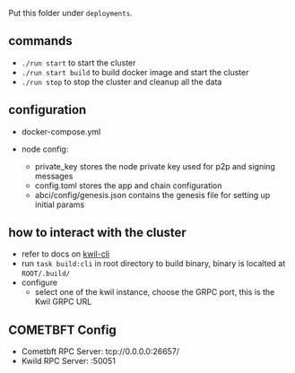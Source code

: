 Put this folder under `deployments`.

## commands

* `./run start` to start the cluster
* `./run start build` to build docker image and start the cluster
* `./run stop` to stop the cluster and cleanup all the data

## configuration

* docker-compose.yml

* node config:
  * private_key stores the node private key used for p2p and signing messages
  * config.toml stores the app and chain configuration
  * abci/config/genesis.json contains the genesis file for setting up initial params

## how to interact with the cluster

* refer to docs on [kwil-cli](https://docs.kwil.com/cli/installation)
* run `task build:cli` in root directory to build binary, binary is localted at `ROOT/.build/`
* configure
  * select one of the kwil instance, choose the GRPC port, this is the Kwil GRPC URL

## COMETBFT Config

* Cometbft RPC Server: tcp://0.0.0.0:26657/
* Kwild RPC Server:  :50051
